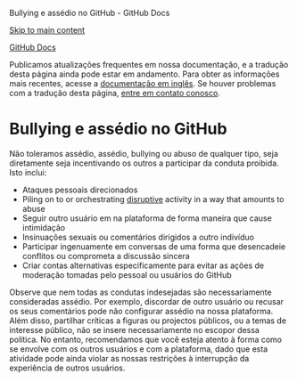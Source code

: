 Bullying e assédio no GitHub - GitHub Docs

[Skip to main content](#main-content)

[](/pt)[GitHub Docs](/pt)

Publicamos atualizações frequentes em nossa documentação, e a tradução desta página ainda pode estar em andamento. Para obter as informações mais recentes, acesse a [documentação em inglês](/en). Se houver problemas com a tradução desta página, [entre em contato conosco](https://github.com/contact?form[subject]=translation%20issue%20on%20docs.github.com&form[comments]=).

Bullying e assédio no GitHub
==========

Não toleramos assédio, assédio, bullying ou abuso de qualquer tipo, seja diretamente seja incentivando os outros a participar da conduta proibida. Isto inclui:

* Ataques pessoais direcionados
* Piling on to or orchestrating [disruptive](/pt/github/site-policy/github-disrupting-the-experience-of-other-users) activity in a way that amounts to abuse
* Seguir outro usuário em na plataforma de forma maneira que cause intimidação
* Insinuações sexuais ou comentários dirigidos a outro indivíduo
* Participar ingenuamente em conversas de uma forma que desencadeie conflitos ou comprometa a discussão sincera
* Criar contas alternativas especificamente para evitar as ações de moderação tomadas pelo pessoal ou usuários do GitHub

Observe que nem todas as condutas indesejadas são necessariamente consideradas assédio. Por exemplo, discordar de outro usuário ou recusar os seus comentários pode não configurar assédio na nossa plataforma. Além disso, partilhar críticas a figuras ou projectos públicos, ou a temas de interesse público, não se insere necessariamente no escopor dessa política. No entanto, recomendamos que você esteja atento à forma como se envolve com os outros usuários e com a plataforma, dado que esta atividade pode ainda violar as nossas restrições à interrupção da experiência de outros usuários.
